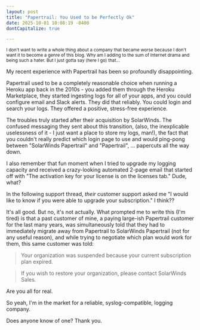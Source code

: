 ```yaml
---
layout: post
title: "Papertrail: You Used to be Perfectly Ok"
date: 2025-10-01 10:08:19 -0400
dontCapitalize: true

---
```


<small>I don't want to write a whole thing about a company that became worse because I don't want it to become a genre of this blog. Why am I adding to the sum of Internet drama and being such a hater. But I just gotta say (here I go) that...</small>

My recent experience with Papertrail has been so profoundly disappointing.

Papertrail used to be a completely reasonable choice when running a Heroku app back in the 2010s - you added them through the Heroku Marketplace, they started ingesting logs for all of your apps, and you could configure email and Slack alerts. They did that reliably. You could login and search your logs. They offered a positive, stress-free experience.

The troubles truly started after their acquisition by SolarWinds. The confused messaging they sent about this transition, (also, the inexplicable uselessness of it - I just want a place to store my logs, man!), the fact that you couldn't really predict which login page to use and would ping-pong between "SolarWinds Papertrail" and "Papertrail", ... papercuts all the way down.

I also remember that fun moment when I tried to upgrade my logging capacity and received a crazy-looking automated 2-page email that started off with "The activation key for your license is on the licenses tab." Dude, what?

In the following support thread, *their* customer support asked me "I would like to know if you were able to upgrade your subscription." I think??

It's all good. But no, it's not actually. What prompted me to write this (I'm tired) is that a past customer of mine, a paying large-ish Papertrail customer for the last many years, was simultaneously told that they had to immediately migrate away from Papertrail to SolarWinds Papertrail (not for any useful reason), and while trying to negotiate which plan would work for them, this same customer was told:

> Your organization was suspended because your current subscription plan expired.

> If you wish to restore your organization, please contact SolarWinds Sales.

Are you all for real.

So yeah, I'm in the market for a reliable, syslog-compatible, logging company.

Does anyone know of one? Thank you.
